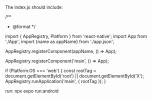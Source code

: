 The index.js should include:


/**
 * @format
 */

import { AppRegistry, Platform } from 'react-native';
import App from './App';
import {name as appName} from './app.json';

AppRegistry.registerComponent(appName, () => App);



AppRegistry.registerComponent('main', () => App);

if (Platform.OS === 'web') {
    const rootTag = document.getElementById('root') || document.getElementById('X');
    AppRegistry.runApplication('main', { rootTag });
}



run:
npx expo run:android




